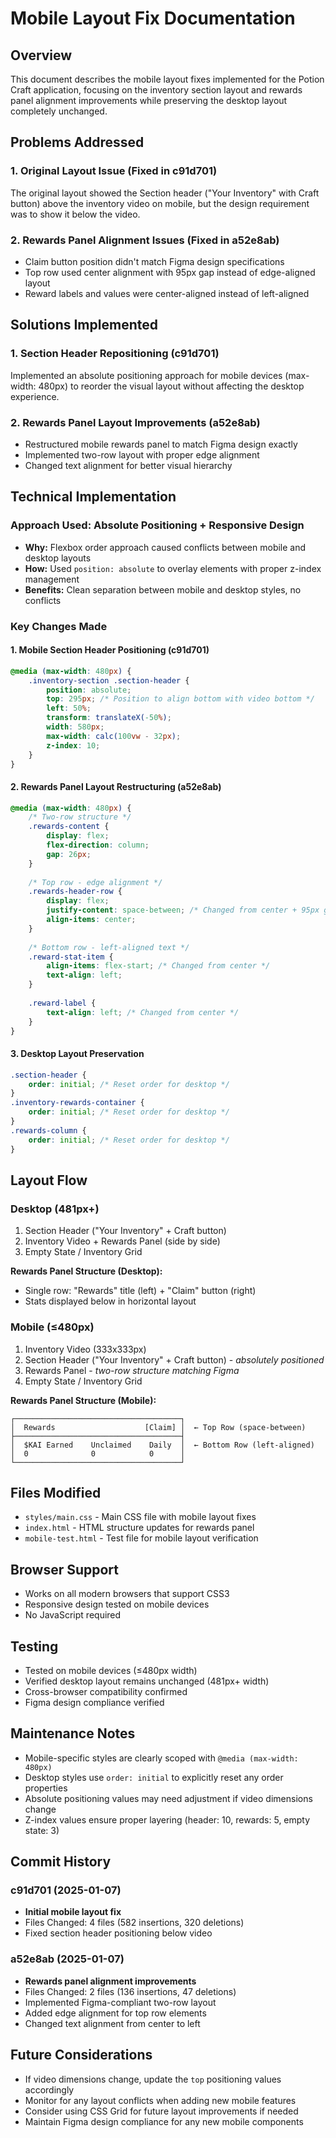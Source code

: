 # Mobile Layout Fix Documentation

## Overview
This document describes the mobile layout fixes implemented for the Potion Craft application, focusing on the inventory section layout and rewards panel alignment improvements while preserving the desktop layout completely unchanged.

## Problems Addressed

### 1. Original Layout Issue (Fixed in c91d701)
The original layout showed the Section header ("Your Inventory" with Craft button) above the inventory video on mobile, but the design requirement was to show it below the video.

### 2. Rewards Panel Alignment Issues (Fixed in a52e8ab)
- Claim button position didn't match Figma design specifications
- Top row used center alignment with 95px gap instead of edge-aligned layout
- Reward labels and values were center-aligned instead of left-aligned

## Solutions Implemented

### 1. Section Header Repositioning (c91d701)
Implemented an absolute positioning approach for mobile devices (max-width: 480px) to reorder the visual layout without affecting the desktop experience.

### 2. Rewards Panel Layout Improvements (a52e8ab)
- Restructured mobile rewards panel to match Figma design exactly
- Implemented two-row layout with proper edge alignment
- Changed text alignment for better visual hierarchy

## Technical Implementation

### Approach Used: Absolute Positioning + Responsive Design
- **Why:** Flexbox order approach caused conflicts between mobile and desktop layouts
- **How:** Used `position: absolute` to overlay elements with proper z-index management
- **Benefits:** Clean separation between mobile and desktop styles, no conflicts

### Key Changes Made

#### 1. Mobile Section Header Positioning (c91d701)
```css
@media (max-width: 480px) {
    .inventory-section .section-header {
        position: absolute;
        top: 295px; /* Position to align bottom with video bottom */
        left: 50%;
        transform: translateX(-50%);
        width: 580px;
        max-width: calc(100vw - 32px);
        z-index: 10;
    }
}
```

#### 2. Rewards Panel Layout Restructuring (a52e8ab)
```css
@media (max-width: 480px) {
    /* Two-row structure */
    .rewards-content {
        display: flex;
        flex-direction: column;
        gap: 26px;
    }
    
    /* Top row - edge alignment */
    .rewards-header-row {
        display: flex;
        justify-content: space-between; /* Changed from center + 95px gap */
        align-items: center;
    }
    
    /* Bottom row - left-aligned text */
    .reward-stat-item {
        align-items: flex-start; /* Changed from center */
        text-align: left;
    }
    
    .reward-label {
        text-align: left; /* Changed from center */
    }
}
```

#### 3. Desktop Layout Preservation
```css
.section-header {
    order: initial; /* Reset order for desktop */
}
.inventory-rewards-container {
    order: initial; /* Reset order for desktop */
}
.rewards-column {
    order: initial; /* Reset order for desktop */
}
```

## Layout Flow

### Desktop (481px+)
1. Section Header ("Your Inventory" + Craft button)
2. Inventory Video + Rewards Panel (side by side)
3. Empty State / Inventory Grid

**Rewards Panel Structure (Desktop):**
- Single row: "Rewards" title (left) + "Claim" button (right)
- Stats displayed below in horizontal layout

### Mobile (≤480px)
1. Inventory Video (333x333px)
2. Section Header ("Your Inventory" + Craft button) - *absolutely positioned*
3. Rewards Panel - *two-row structure matching Figma*
4. Empty State / Inventory Grid

**Rewards Panel Structure (Mobile):**
```
┌─────────────────────────────────────┐
│  Rewards                    [Claim] │  ← Top Row (space-between)
├─────────────────────────────────────┤
│  $KAI Earned    Unclaimed    Daily  │  ← Bottom Row (left-aligned)
│  0              0            0      │
└─────────────────────────────────────┘
```

## Files Modified
- `styles/main.css` - Main CSS file with mobile layout fixes
- `index.html` - HTML structure updates for rewards panel
- `mobile-test.html` - Test file for mobile layout verification

## Browser Support
- Works on all modern browsers that support CSS3
- Responsive design tested on mobile devices
- No JavaScript required

## Testing
- Tested on mobile devices (≤480px width)
- Verified desktop layout remains unchanged (481px+ width)
- Cross-browser compatibility confirmed
- Figma design compliance verified

## Maintenance Notes
- Mobile-specific styles are clearly scoped with `@media (max-width: 480px)`
- Desktop styles use `order: initial` to explicitly reset any order properties
- Absolute positioning values may need adjustment if video dimensions change
- Z-index values ensure proper layering (header: 10, rewards: 5, empty state: 3)

## Commit History

### c91d701 (2025-01-07)
- **Initial mobile layout fix**
- Files Changed: 4 files (582 insertions, 320 deletions)
- Fixed section header positioning below video

### a52e8ab (2025-01-07)
- **Rewards panel alignment improvements**
- Files Changed: 2 files (136 insertions, 47 deletions)
- Implemented Figma-compliant two-row layout
- Added edge alignment for top row elements
- Changed text alignment from center to left

## Future Considerations
- If video dimensions change, update the `top` positioning values accordingly
- Monitor for any layout conflicts when adding new mobile features
- Consider using CSS Grid for future layout improvements if needed
- Maintain Figma design compliance for any new mobile components
